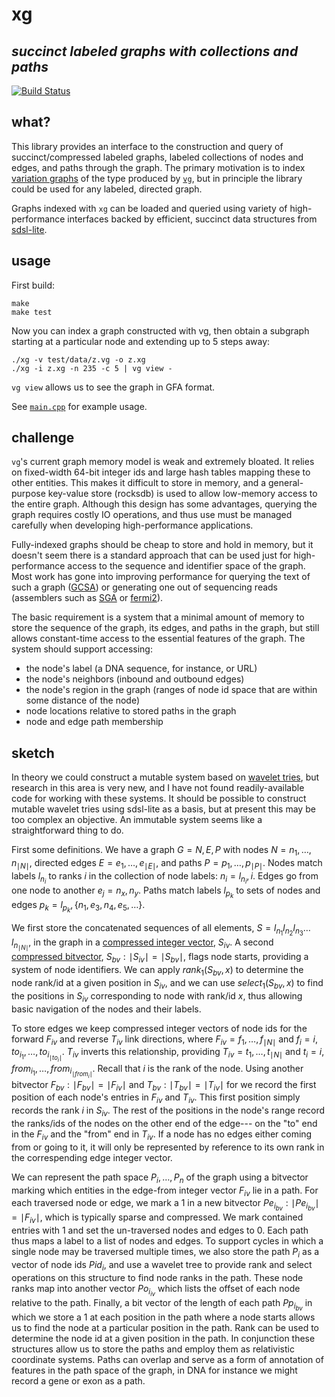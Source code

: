 # xg
## *succinct labeled graphs with collections and paths*

[![Build Status](https://travis-ci.org/ekg/xg.svg)](https://travis-ci.org/ekg/xg)

## what?

This library provides an interface to the construction and query of succinct/compressed labeled graphs, labeled collections of nodes and edges, and paths through the graph. The primary motivation is to index [variation graphs](https://github.com/ekg/vg#vg) of the type produced by [`vg`](https://github.com/ekg/vg), but in principle the library could be used for any labeled, directed graph.

Graphs indexed with `xg` can be loaded and queried using variety of high-performance interfaces backed by efficient, succinct data structures from [sdsl-lite](https://github.com/simongog/sdsl-lite).

## usage

First build:

```shell
make
make test
```

Now you can index a graph constructed with vg, then obtain a subgraph starting at a particular node and extending up to 5 steps away:

```shell
./xg -v test/data/z.vg -o z.xg
./xg -i z.xg -n 235 -c 5 | vg view -
```

`vg view` allows us to see the graph in GFA format.

See [`main.cpp`](https://github.com/ekg/xg/blob/master/main.cpp) for example usage.

## challenge

`vg`'s current graph memory model is weak and extremely bloated. It relies on fixed-width 64-bit integer ids and large hash tables mapping these to other entities. This makes it difficult to store in memory, and a general-purpose key-value store (rocksdb) is used to allow low-memory access to the entire graph. Although this design has some advantages, querying the graph requires costly IO operations, and thus use must be managed carefully when developing high-performance applications.

Fully-indexed graphs should be cheap to store and hold in memory, but it doesn't seem there is a standard approach that can be used just for high-performance access to the sequence and identifier space of the graph. Most work has gone into improving performance for querying the text of such a graph ([GCSA](https://github.com/jltsiren/gcsa2)) or generating one out of sequencing reads (assemblers such as [SGA](https://github.com/jts/sga) or [fermi2](https://github.com/lh3/fermi2)).

The basic requirement is a system that a minimal amount of memory to store the sequence of the graph, its edges, and paths in the graph, but still allows constant-time access to the essential features of the graph. The system should support accessing:

* the node's label (a DNA sequence, for instance, or URL)
* the node's neighbors (inbound and outbound edges)
* the node's region in the graph (ranges of node id space that are within some distance of the node)
* node locations relative to stored paths in the graph
* node and edge path membership

## sketch

In theory we could construct a mutable system based on <a href="http://arxiv.org/abs/1204.3581">wavelet tries</a>, but research in this area is very new, and I have not found readily-available code for working with these systems. It should be possible to construct mutable wavelet tries using sdsl-lite as a basis, but at present this may be too complex an objective. An immutable system seems like a straightforward thing to do.

First some definitions. We have a graph <span class="math"><em>G</em> = <em>N</em>, <em>E</em>, <em>P</em></span> with nodes <span class="math"><em>N</em> = <em>n</em><sub>1</sub>, …, <em>n</em><sub>∣<em>N</em>∣</sub></span>, directed edges <span class="math"><em>E</em> = <em>e</em><sub>1</sub>, …, <em>e</em><sub>∣<em>E</em>∣</sub></span>, and paths <span class="math"><em>P</em> = <em>p</em><sub>1</sub>, …, <em>p</em><sub>∣<em>P</em>∣</sub></span>. Nodes match labels <span class="math"><em>l</em><sub><em>n</em><sub><em>i</em></sub></sub></span> to ranks <span class="math"><em>i</em></span> in the collection of node labels: <span class="math"><em>n</em><sub><em>i</em></sub> = <em>l</em><sub><em>n</em><sub><em>i</em></sub></sub>, <em>i</em></span>. Edges go from one node to another <span class="math"><em>e</em><sub><em>j</em></sub> = <em>n</em><sub><em>x</em></sub>, <em>n</em><sub><em>y</em></sub></span>. Paths match labels <span class="math"><em>l</em><sub><em>p</em><sub><em>k</em></sub></sub></span> to sets of nodes and edges <span class="math"><em>p</em><sub><em>k</em></sub> = <em>l</em><sub><em>p</em><sub><em>k</em></sub></sub>, {<em>n</em><sub>1</sub>, <em>e</em><sub>3</sub>, <em>n</em><sub>4</sub>, <em>e</em><sub>5</sub>, …}</span>.

We first store the concatenated sequences of all elements, <span class="math"><em>S</em> = <em>l</em><sub><em>n</em><sub>1</sub></sub><em>l</em><sub><em>n</em><sub>2</sub></sub><em>l</em><sub><em>n</em><sub>3</sub></sub>…<em>l</em><sub><em>n</em><sub>∣<em>N</em>∣</sub></sub></span>, in the graph in a <a href="https://github.com/simongog/sdsl-lite/blob/master/include/sdsl/enc_vector.hpp#L48-L58">compressed integer vector</a>, <span class="math"><em>S</em><sub><em>i</em><em>v</em></sub></span>. A second <a href="https://github.com/simongog/sdsl-lite/blob/master/include/sdsl/rrr_vector.hpp">compressed bitvector</a>, <span class="math"><em>S</em><sub><em>b</em><em>v</em></sub> : ∣<em>S</em><sub><em>i</em><em>v</em></sub>∣ = ∣<em>S</em><sub><em>b</em><em>v</em></sub>∣</span>, flags node starts, providing a system of node identifiers. We can apply <span class="math"><em>r</em><em>a</em><em>n</em><em>k</em><sub>1</sub>(<em>S</em><sub><em>b</em><em>v</em></sub>, <em>x</em>)</span> to determine the node rank/id at a given position in <span class="math"><em>S</em><sub><em>i</em><em>v</em></sub></span>, and we can use <span class="math"><em>s</em><em>e</em><em>l</em><em>e</em><em>c</em><em>t</em><sub>1</sub>(<em>S</em><sub><em>b</em><em>v</em></sub>, <em>x</em>)</span> to find the positions in <span class="math"><em>S</em><sub><em>i</em><em>v</em></sub></span> corresponding to node with rank/id <span class="math"><em>x</em></span>, thus allowing basic navigation of the nodes and their labels.

To store edges we keep compressed integer vectors of node ids for the forward <span class="math"><em>F</em><sub><em>i</em><em>v</em></sub></span> and reverse <span class="math"><em>T</em><sub><em>i</em><em>v</em></sub></span> link directions, where <span class="math"><em>F</em><sub><em>i</em><em>v</em></sub> = <em>f</em><sub>1</sub>, …, <em>f</em><sub>∣<em>N</em>∣</sub></span> and <span class="math"><em>f</em><sub><em>i</em></sub> = <em>i</em>, <em>t</em><em>o</em><sub><em>i</em><sub>1</sub></sub>, …, <em>t</em><em>o</em><sub><em>i</em><sub>∣<em>t</em><em>o</em><sub><em>i</em></sub>∣</sub></sub></span>. <span class="math"><em>T</em><sub><em>i</em><em>v</em></sub></span> inverts this relationship, providing <span class="math"><em>T</em><sub><em>i</em><em>v</em></sub> = <em>t</em><sub>1</sub>, …, <em>t</em><sub>∣<em>N</em>∣</sub></span> and <span class="math"><em>t</em><sub><em>i</em></sub> = <em>i</em>, <em>f</em><em>r</em><em>o</em><em>m</em><sub><em>i</em><sub>1</sub></sub>, …, <em>f</em><em>r</em><em>o</em><em>m</em><sub><em>i</em><sub>∣<em>f</em><em>r</em><em>o</em><em>m</em><sub><em>i</em></sub>∣</sub></sub></span>. Recall that <span class="math"><em>i</em></span> is the rank of the node. Using another bitvector <span class="math"><em>F</em><sub><em>b</em><em>v</em></sub> : ∣<em>F</em><sub><em>b</em><em>v</em></sub>∣ = ∣<em>F</em><sub><em>i</em><em>v</em></sub>∣</span> and <span class="math"><em>T</em><sub><em>b</em><em>v</em></sub> : ∣<em>T</em><sub><em>b</em><em>v</em></sub>∣ = ∣<em>T</em><sub><em>i</em><em>v</em></sub>∣</span> for we record the first position of each node's entries in <span class="math"><em>F</em><sub><em>i</em><em>v</em></sub></span> and <span class="math"><em>T</em><sub><em>i</em><em>v</em></sub></span>. This first position simply records the rank <span class="math"><em>i</em></span> in <span class="math"><em>S</em><sub><em>i</em><em>v</em></sub></span>. The rest of the positions in the node's range record the ranks/ids of the nodes on the other end of the edge--- on the &quot;to&quot; end in the <span class="math"><em>F</em><sub><em>i</em><em>v</em></sub></span> and the &quot;from&quot; end in <span class="math"><em>T</em><sub><em>i</em><em>v</em></sub></span>. If a node has no edges either coming from or going to it, it will only be represented by reference to its own rank in the correspending edge integer vector.

We can represent the path space <span class="math"><em>P</em><sub><em>i</em></sub>, …, <em>P</em><sub><em>n</em></sub></span> of the graph using a bitvector marking which entities in the edge-from integer vector <span class="math"><em>F</em><sub><em>i</em><em>v</em></sub></span> lie in a path. For each traversed node or edge, we mark a 1 in a new bitvector <span class="math"><em>P</em><em>e</em><sub><em>i</em><sub><em>b</em><em>v</em></sub></sub> : ∣<em>P</em><em>e</em><sub><em>i</em><sub><em>b</em><em>v</em></sub></sub>∣ = ∣<em>F</em><sub><em>i</em><em>v</em></sub>∣</span>, which is typically sparse and compressed. We mark contained entries with 1 and set the un-traversed nodes and edges to 0. Each path thus maps a label to a list of nodes and edges. To support cycles in which a single node may be traversed multiple times, we also store the path <span class="math"><em>P</em><sub><em>i</em></sub></span> as a vector of node ids <span class="math"><em>P</em><em>i</em><em>d</em><sub><em>i</em></sub></span>, and use a wavelet tree to provide rank and select operations on this structure to find node ranks in the path. These node ranks map into another vector <span class="math"><em>P</em><em>o</em><sub><em>i</em><sub><em>i</em><em>v</em></sub></sub></span> which lists the offset of each node relative to the path. Finally, a bit vector of the length of each path <span class="math"><em>P</em><em>p</em><sub><em>i</em><sub><em>b</em><em>v</em></sub></sub></span> in which we store a <span class="math">1</span> at each position in the path where a node starts allows us to find the node at a particular position in the path. Rank can be used to determine the node id at a given position in the path. In conjunction these structures allow us to store the paths and employ them as relativistic coordinate systems. Paths can overlap and serve as a form of annotation of features in the path space of the graph, in DNA for instance we might record a gene or exon as a path.
